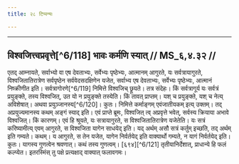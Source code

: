 ```yaml
---
title: २८ टिप्पन्यः

---
```


[^6/112]: E1,6; E2: svātantryāṃ pāvan na

[^6/113]: E1,6,E2 (v.l.); E2: triṣv api pakṣeṣu vivakṣiteṣu

[^6/114]: E2 om kiṃ

[^6/115]: E1,6; E2: tatrocyate

[^6/116]: E1 (v.l.): tatsaṃnidhi samāmnānāt

[^6/117]: E2: 5,292; E6: 2,693

____________________________________________


## विश्वजित्त्वप्रवृत्ते[^6/118] भावः कर्मणि स्यात् // MS_६,४.३२ //

एतद् आम्नायते, सर्वाभ्यो वा एष देवताभ्यः, सर्वेभ्यः पृष्ठेभ्यः, आत्मानम् आगुरते, यः सर्वत्रायागुरते, विश्वजितातिरात्रेण सर्वपृष्ठेन सर्ववेदसदक्षिणेन यजेत, सर्वाभ्य एष देवताभ्यः, सर्वेभ्यः पृष्ठेभ्यः, आत्मानं निष्क्रीणीत इति। सर्वत्रागोरणे[^6/119] निमित्ते विश्वजिच् छ्रूयते। तत्र संदेहः। किं सर्वत्रागूर्य यः सर्वत्रं प्रयुङ्क्ते, तस्य विश्वजित्, उत यो न प्रयुङ्क्ते तस्येति। किं तावत् प्राप्तम्। यश् च प्रयुङ्क्ते, यश् च नेत्य् अविशेषात्। अथवा प्रयुञ्जानस्य[^6/120]। कुतः। निमित्ते कर्माङ्गम् एवंजातीयकम् इत्य् उक्तम्। तद् अप्रयुज्यमानस्य कथम् अङ्गं स्याद् इति।
एवं प्राप्ते ब्रूमः, विश्वजित् त्व् अप्रवृत्ते भवेत्, सर्वस्य क्रियाया अभावे विश्वजित्। किं कारणम्। एवं हि श्रूयते, यः सत्रायागुरते, स विश्वजितातिरात्रेण यजेतेति। यः सत्रं करिष्यामीत्य् एवम् आगुरते, स विश्वजिता यागेन साधयेद् इति। यद् अर्थम् असौ सत्रं कर्तुम् इच्छति, तद् अर्थम् इति गम्यते। कथम्। य आगुरते, स तेन यजेत, यागेन निर्वर्तयेद् इति वाक्यार्थो गम्यते, न यागं निर्वर्तयेद् इति। कुतः। यागस्य गुणत्वेन श्रवणात्। कथं तस्य गुणत्वम्। [६९४][^6/121] तृतीयानिर्देशात्, प्राधान्ये हि फलं कल्प्येत। इतरस्मिंस् तु पक्षे प्रत्यक्षाद् वाक्यात् फलावगमः।
